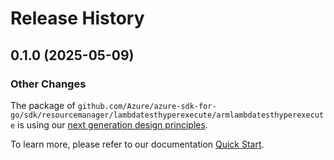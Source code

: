# Release History

## 0.1.0 (2025-05-09)
### Other Changes

The package of `github.com/Azure/azure-sdk-for-go/sdk/resourcemanager/lambdatesthyperexecute/armlambdatesthyperexecute` is using our [next generation design principles](https://azure.github.io/azure-sdk/general_introduction.html).

To learn more, please refer to our documentation [Quick Start](https://aka.ms/azsdk/go/mgmt).